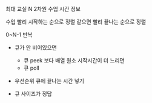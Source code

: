 최대 교실 N
2차원 수업 시간 정보

수업 빨리 시작하는 순으로 정렬
같으면 빨리 끝나는 순으로 정렬

0~N-1 반복
- 큐가 안 비어있으면
	- 큐 peek 보다 배열 원소 시작시간이 더 느리면
	- 큐 poll
- 우선순위 큐에 끝나는 시간 넣기

- 큐 사이즈가 정답